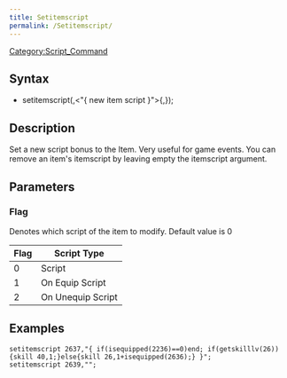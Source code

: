 ```yaml
---
title: Setitemscript
permalink: /Setitemscript/
---
```


[Category:Script_Command](/Category:Script_Command "wikilink")

Syntax
------

-   setitemscript(<ItemID>,&lt;"{ new item script }"&gt;{,<flag>});

Description
-----------

Set a new script bonus to the Item. Very useful for game events. You can remove an item's itemscript by leaving empty the itemscript argument.

Parameters
----------

### Flag

Denotes which script of the item to modify. Default value is 0

| Flag | Script Type       |
|------|-------------------|
| 0    | Script            |
| 1    | On Equip Script   |
| 2    | On Unequip Script |

Examples
--------

    setitemscript 2637,"{ if(isequipped(2236)==0)end; if(getskilllv(26)){skill 40,1;}else{skill 26,1+isequipped(2636);} }";
    setitemscript 2639,"";